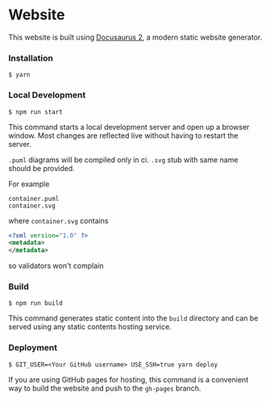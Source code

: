# Website

This website is built using [Docusaurus 2](https://v2.docusaurus.io/), a modern static website generator.

### Installation

```
$ yarn
```

### Local Development


```
$ npm run start
```

This command starts a local development server and open up a browser window. Most changes are reflected live without having to restart the server.

`.puml` diagrams will be compiled only in ci. `.svg` stub with same name should be provided.

For example
```
container.puml
container.svg
```
where `container.svg` contains
```xml
<?xml version="1.0" ?>
<metadata>
</metadata>
```
so validators won't complain


### Build

```
$ npm run build
```

This command generates static content into the `build` directory and can be served using any static contents hosting service.

### Deployment

```
$ GIT_USER=<Your GitHub username> USE_SSH=true yarn deploy
```

If you are using GitHub pages for hosting, this command is a convenient way to build the website and push to the `gh-pages` branch.